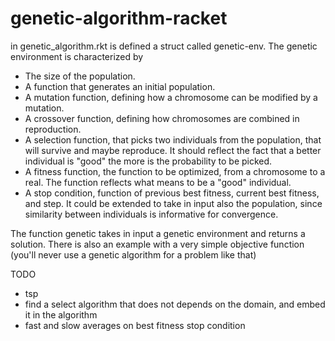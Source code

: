 # genetic-algorithm-racket
in genetic_algorithm.rkt is defined a struct called genetic-env. The genetic environment is characterized by
- The size of the population.
- A function that generates an initial population.
- A mutation function, defining how a chromosome can be modified by a mutation.
- A crossover function, defining how chromosomes are combined in reproduction.
- A selection function, that picks two individuals from the population, that will survive and maybe reproduce. It should reflect the fact that a better individual is "good" the more is the probability to be picked. 
- A fitness function, the function to be optimized, from a chromosome to a real. The function reflects what means to be a "good" individual.
- A stop condition, function of previous best fitness, current best fitness, and step. It could be extended to take in input also the population, since similarity between individuals is informative for convergence.

The function genetic takes in input a genetic environment and returns a solution.
There is also an example with a very simple objective function (you'll never use a genetic algorithm for a problem like that)

TODO
-  tsp
- find a select algorithm that does not depends on the domain, and embed it in the algorithm
- fast and slow averages on best fitness stop condition
